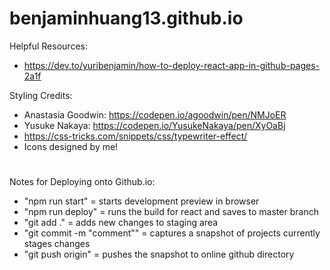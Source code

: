 # benjaminhuang13.github.io

Helpful Resources:

- https://dev.to/yuribenjamin/how-to-deploy-react-app-in-github-pages-2a1f

Styling Credits:

- Anastasia Goodwin: https://codepen.io/agoodwin/pen/NMJoER
- Yusuke Nakaya: https://codepen.io/YusukeNakaya/pen/XyOaBj
- https://css-tricks.com/snippets/css/typewriter-effect/
- Icons designed by me!

#

Notes for Deploying onto Github.io:

- "npm run start" = starts development preview in browser
- "npm run deploy" = runs the build for react and saves to master branch
- "git add ." = adds new changes to staging area
- "git commit -m "comment"" = captures a snapshot of projects currently stages changes
- "git push origin" = pushes the snapshot to online github directory
